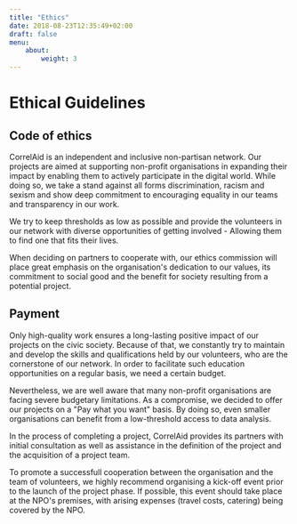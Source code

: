 ```yaml
---
title: "Ethics"
date: 2018-08-23T12:35:49+02:00
draft: false
menu: 
    about:
        weight: 3
---
```



# Ethical Guidelines

## Code of ethics

CorrelAid is an independent and inclusive non-partisan network. Our projects are aimed at supporting non-profit organisations in expanding their impact by enabling them to actively participate in the digital world. While doing so, we take a stand against all forms discrimination, racism and sexism and show deep commitment to encouraging equality in our teams and transparency in our work.

We try to keep thresholds as low as possible and provide the volunteers in our network with diverse opportunities of getting involved - Allowing them to find one that fits their lives.

When deciding on partners to cooperate with, our ethics commission will place great emphasis on the organisation's dedication to our values, its commitment to social good and the benefit for society resulting from a potential project. 

## Payment

Only high-quality work ensures a long-lasting positive impact of our projects on the civic society. Because of that, we constantly try to maintain and develop the skills and qualifications held by our volunteers, who are the cornerstone of our network. In order to facilitate such education opportunities on a regular basis, we need a certain budget.

Nevertheless, we are well aware that many non-profit organisations are facing severe budgetary limitations. As a compromise, we decided to offer our projects on a "Pay what you want" basis. By doing so, even smaller organisations can benefit from a low-threshold access to data analysis. 

In the process of completing a project, CorrelAid provides its partners with initial consultation as well as assistance in the definition of the project and the acquisition of a project team.

To promote a successfull cooperation between the organisation and the team of volunteers, we highly recommend organising a kick-off event prior to the launch of the project phase. If possible, this event should take place at the NPO's premises, with arising expenses (travel costs, catering) being covered by the NPO.